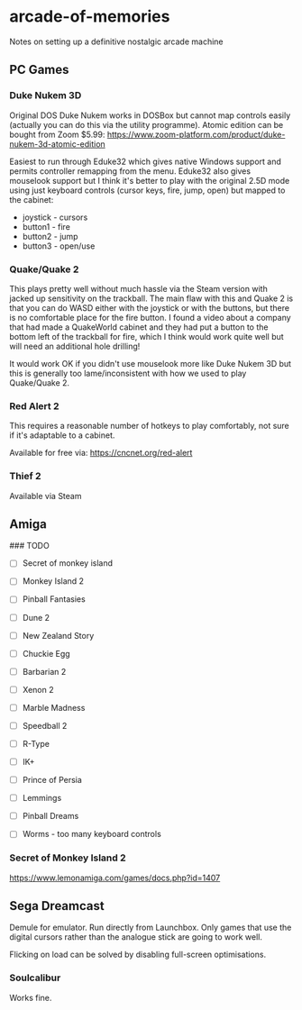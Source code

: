 # arcade-of-memories
Notes on setting up a definitive nostalgic arcade machine


## PC Games

### Duke Nukem 3D

Original DOS Duke Nukem works in DOSBox but cannot map controls easily (actually you can do this via the utility programme). Atomic edition can be bought from Zoom $5.99: https://www.zoom-platform.com/product/duke-nukem-3d-atomic-edition

Easiest to run through Eduke32 which gives native Windows support and permits controller remapping from the menu. Eduke32 also gives mouselook support but I think it's better to play with the original 2.5D mode using just keyboard controls (cursor keys, fire, jump, open) but mapped to the cabinet:

  * joystick - cursors
  * button1 - fire
  * button2 - jump
  * button3 - open/use

### Quake/Quake 2

This plays pretty well without much hassle via the Steam version with jacked up sensitivity on the trackball. The main flaw with this and Quake 2 is that you can do WASD either with the joystick or with the buttons, but there is no comfortable place for the fire button. I found a video about a company that had made a QuakeWorld cabinet and they had put a button to the bottom left of the trackball for fire, which I think would work quite well but will need an additional hole drilling!

It would work OK if you didn't use mouselook more like Duke Nukem 3D but this is generally too lame/inconsistent with how we used to play Quake/Quake 2.

### Red Alert 2

This requires a reasonable number of hotkeys to play comfortably, not sure if it's adaptable to a cabinet.

Available for free via: 
https://cncnet.org/red-alert


### Thief 2

Available via Steam

## Amiga

### TODO

- [ ] Secret of monkey island
- [ ] Monkey Island 2
- [ ] Pinball Fantasies
- [ ] Dune 2
- [ ] New Zealand Story
- [ ] Chuckie Egg

- [ ] Barbarian 2
- [ ] Xenon 2
- [ ] Marble Madness
- [ ] Speedball 2
- [ ] R-Type
- [ ] IK+
- [ ] Prince of Persia
- [ ] Lemmings
- [ ] Pinball Dreams
- [ ] Worms - too many keyboard controls

### Secret of Monkey Island 2

https://www.lemonamiga.com/games/docs.php?id=1407

## Sega Dreamcast

Demule for emulator. Run directly from Launchbox. Only games that use the digital cursors rather than the analogue stick are going to work well.

Flicking on load can be solved by disabling full-screen optimisations.

### Soulcalibur

Works fine.






